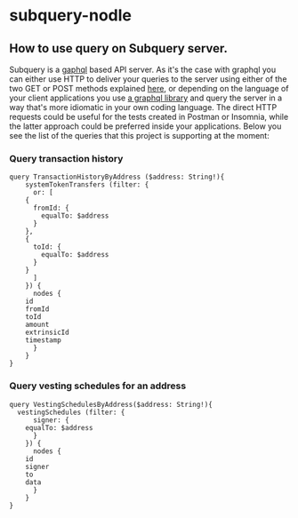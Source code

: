 # subquery-nodle

## How to use query on Subquery server. 
Subquery is a [gaphql](https://graphql.org) based API server. As it's the case with graphql you can either use HTTP to deliver your queries to the server using either of the two GET or POST methods explained [here](https://graphql.org/learn/serving-over-http/), or depending on the language of your client applications you use [a graphql library](https://graphql.org/code) and query the server in a way that's more idiomatic in your own coding language. The direct HTTP requests could be useful for the tests created in Postman or Insomnia, while the latter approach could be preferred inside your applications. Below you see the list of the queries that this project is supporting at the moment:

### Query transaction history
```
query TransactionHistoryByAddress ($address: String!){
	systemTokenTransfers (filter: {
      or: [
	{
	  fromId: {
	    equalTo: $address
	  }
	},        	
	{
	  toId: {
	    equalTo: $address
	  }
	}
      ]
    }) {
      nodes {
	id
	fromId
	toId
	amount
	extrinsicId
	timestamp
      }
    }
}
```
### Query vesting schedules for an address
```
query VestingSchedulesByAddress($address: String!){
  vestingSchedules (filter: {
      signer: {
	equalTo: $address
      }
    }) {
      nodes {
	id
	signer
	to
	data
      }
    }
}
```

